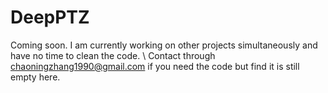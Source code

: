 # DeepPTZ
Coming soon.
I am currently working on other projects simultaneously and have no time to clean the code. \\
Contact through chaoningzhang1990@gmail.com if you need the code but find it is still empty here.
